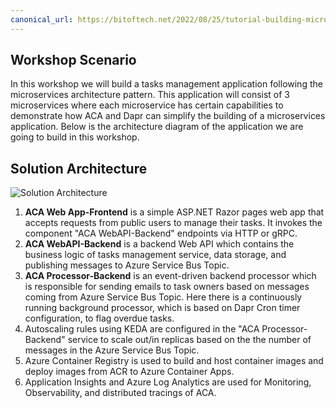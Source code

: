 ```yaml
---
canonical_url: https://bitoftech.net/2022/08/25/tutorial-building-microservice-applications-azure-container-apps-dapr/
---
```


## Workshop Scenario

In this workshop we will build a tasks management application following the microservices architecture pattern. This application will consist of 3 microservices where each microservice has certain capabilities to demonstrate how ACA and Dapr can simplify the building of a microservices application. Below is the architecture diagram of the application we are going to build in this workshop.

## Solution Architecture 

![Solution Architecture](../../assets/images/00-workshop-intro/ACA-Architecture-workshop.jpg)

1. **ACA Web App-Frontend** is a simple ASP.NET Razor pages web app that accepts requests from public users to manage their tasks. It invokes the component "ACA WebAPI-Backend" endpoints via HTTP or gRPC.
2. **ACA WebAPI-Backend** is a backend Web API which contains the business logic of tasks management service, data storage, and publishing messages to Azure Service Bus Topic.
3. **ACA Processor-Backend** is an event-driven backend processor which is responsible for sending emails to task owners based on messages coming from Azure Service Bus Topic. Here there is a continuously running background processor, which is based on Dapr Cron timer configuration, to flag overdue tasks.
4. Autoscaling rules using KEDA are configured in the "ACA Processor-Backend" service to scale out/in replicas based on the the number of messages in the Azure Service Bus Topic. 
5. Azure Container Registry is used to build and host container images and deploy images from ACR to Azure Container Apps.
6. Application Insights and Azure Log Analytics are used for Monitoring, Observability, and distributed tracings of ACA.